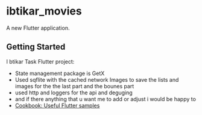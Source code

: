 # ibtikar_movies

A new Flutter application.

## Getting Started


I btikar Task Flutter project:
-   State management package is GetX
-   Used sqflite with the cached network Images to save the lists and images for the the last part and the bounes part
-   used http and loggers for the api and deguging
-    and if there anything that u want me to add or adjust i would be happy to
- [Cookbook: Useful Flutter samples](https://flutter.dev/docs/cookbook)



